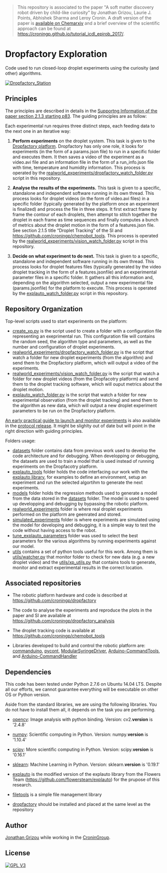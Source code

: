 >This repository is associated to the paper "A soft matter discovery robot driven by child-like curiosity" by Jonathan Grizou, Laurie J. Points, Abhishek Sharma and Leroy Cronin. A draft version of the paper is [available on Chemarxiv](https://chemrxiv.org/articles/A_Closed_Loop_Discovery_Robot_Driven_by_a_Curiosity_Algorithm_Discovers_Proto-Cells_That_Show_Complex_and_Emergent_Behaviours/6958334) and a brief overview of the scientific approach can be found at https://croningp.github.io/tutorial_icdl_epirob_2017/.

# Dropfactory Exploration

Code used to run closed-loop droplet experiments using the curiosity (and other) algorithms.

[![Dropfactory_Station](https://github.com/croningp/dropfactory/raw/master/media/gif/dropfactory_stations_speedup.gif)](https://youtu.be/bY5OoRBJkf0)

## Principles

The principles are described in details in the [Supportng Information of the paper section 2.1.3 starting p83](https://github.com/croningp/dropfactory_analysis/releases/download/SI/SI_v9.pdf). The guiding principles are as follow:

Each experimental run requires three distinct steps, each feeding data to the next one in an iterative way: 

1. **Perform  experiments** on  the  droplet  system.  This  task  is  given  to  the  [Dropfactory platform](https://github.com/croningp/dropfactory).  Dropfactory  has  only  one  role,  it  looks  for  experiments  (in  the  form  of  a params.json file) to run in a specific folder and executes them. It then saves a video of the experiment as a video.avi file and an information file in the form of a run_info.json file with time, temperature and humidity information. This process is operated by the [realworld_experiments/dropfactory_watch_folder.py](realworld_experiments/dropfactory_watch_folder.py) script in this repository.

2. **Analyse  the  results  of  the  experiments.**  This  task  is  given  to  a specific,  standalone  and  independent  software  running  in  its  own  thread.  This  process  looks  for  droplet videos  (in  the  form  of  video.avi  files)  in  a  specific  folder  (typically  generated  by  the  platform  once  an  experiment  is  finalized)  and  process  the  file  in  three  steps.  It  first  extract frame by frame the contour of each droplets, then attempt to stitch together the droplet in each frame as time sequences and finally computes a bunch of metrics about the droplet motion in the form of a features.json file. See section 2.1.5 title “Droplet Tracking” of the SI and https://github.com/croningp/chemobot_tools. This process is operated by the [realworld_experiments/vision_watch_folder.py](realworld_experiments/vision_watch_folder.py) script in this repository.

3. **Decide on what experiment to do next.**  This task is given to a specific, standalone and independent software running in its own thread. This process looks for droplet features files  (typically  generated  by  the  video  droplet  tracking in  the  form  of  a  features.jsonfile)  and  an  experimental  parameter  files in  a  specific  folder.  It  gathers  all  this  information and, depending on the algorithm selected, output a new experimental file (params.jsonfile) for         the         platform         to         execute. This process is operated by the [explauto_watch_folder.py](explauto_watch_folder.py) script in this repository.

## Repository Organization

Top-level scripts used to start experiments on the platform:
- [create_xp.py](create_xp.py) is the script used to create a folder with a configuration file representing an exeprimental run. This configuration file will contains the random seed, the algorithm type and parameters, as well as the number and configuration of droplet experiments.
- [realworld_experiments/dropfactory_watch_folder.py](realworld_experiments/dropfactory_watch_folder.py) is the script that watch a folder for new droplet experiments (from the algorithm) and send them to the Dropfactory platform, which will output a video of the experiments.
- [realworld_experiments/vision_watch_folder.py](realworld_experiments/vision_watch_folder.py) is the script that watch a folder for new droplet videos (from the Dropfacotry platform) and send them to the droplet tracking software, which will ouput metrics about the droplet motion.
- [explauto_watch_folder.py](explauto_watch_folder.py) is the script that watch a folder for new experimental observation (from the droplet tracking) and send them to the algorithm as new data, which will output a new droplet experiment parameters to be run on the Dropfactory platform.

[An early practical guide to launch and monitor experiments](https://github.com/croningp/dropfactory_exploration/releases/download/protocol/Dropfactory_protocol.pdf) is also available in the [protocol release](https://github.com/croningp/dropfactory_exploration/releases/tag/protocol). It might be slighlty out of date but will point in the right direction with guiding principles.

Folders usage:
- [datasets](datasets) folder contains data from previous work used to develop the code architecture and for debugging. When developping or debugging, the datasets are used to train a model that is used instead of running experiments on the Dropfacotry platform.
- [explauto_tools](explauto_tools) folder holds the code interfacing our work with the [explauto library](https://github.com/flowersteam/explauto), for examples to define an environment, setup an experiment and run the selected algortihm to generate the next experiments.
- [models](models) folder holds the regression methods used to generate a model from the data stored in the [datasets](datasets) folder. The model is used to speed up developping and debugging by bypassing the robotic platform.
- [realworld_experiments](realworld_experiments) folder is where real droplet experiments performed on the platform are geenrated and stored.
- [simulated_experiments](simulated_experiments) folder is where experiments are simulated using the model for developing and debugging, it is a simple way to test the code without having access to the robot.
- [tune_explauto_parameters](tune_explauto_parameters) folder was used to select the best parameters for the various algorithms by running experiments against our model.
- [utils](utils) contains a set of python tools useful for this work. Among them is [utils/watcher.py](utils/watcher.py) that monitor folder to check for new data (e.g. a new droplet video) and the [utils/xp_utils.py](utils/xp_utils.py) that contains tools to generate, monitor and extract experimental results in the correct location.

## Associated repositories

- The robotic platform hardware and code is described at https://github.com/croningp/dropfactory

- The code to analyse the experiments and reproduce the plots in the paper and SI are available at https://github.com/croningp/dropfactory_analysis

- The droplet tracking code is available at https://github.com/croningp/chemobot_tools

- Libraries developed to build and control the robotic platform are: [commanduino](https://github.com/croningp/commanduino), [pycont](https://github.com/croningp/pycont), [ModularSyringeDriver](https://github.com/croningp/ModularSyringeDriver), [Arduino-CommandTools](https://github.com/croningp/Arduino-CommandTools), and [Arduino-CommandHandler](https://github.com/croningp/Arduino-CommandHandler)

## Dependencies

This code has been tested under Python 2.7.6 on Ubuntu 14.04 LTS. Despite all our efforts, we cannot guarantee everything will be executable on other OS or Python version.

Aside from the standard libraries, we are using the following libraries. You do not have to install them all, it depends on the task you are performing.

- [opencv](http://opencv.org/): Image analysis with python binding.
Version: cv2.__version__ is '2.4.8'

- [numpy](http://www.numpy.org/): Scientific computing in Python.
Version: numpy.__version__ is '1.10.4'

- [scipy](http://www.scipy.org/scipylib/index.html): More scientific computing in Python.
Version: scipy.__version__ is '0.16.1'

- [sklearn](http://scikit-learn.org/): Machine Learning in Python.
Version: sklearn.__version__ is '0.19.1'

- [explauto](https://github.com/jgrizou/explauto) is the modified version of the explauto library from the Flowers Team (https://github.com/flowersteam/explauto) for the prupose of this research.

- [filetools](https://github.com/jgrizou/filetools) is a simple file management library

- [dropfactory](https://github.com/croningp/dropfactory) should be installed and placed at the same level as the repository

## Author

[Jonathan Grizou](http://jgrizou.com/) while working in the [CroninGroup](http://www.chem.gla.ac.uk/cronin/).

## License

[![GPL V3](https://www.gnu.org/graphics/gplv3-127x51.png)](https://www.gnu.org/licenses/gpl.html)
